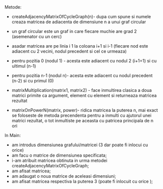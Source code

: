 Metode:

* createAdjacencyMatrixOfCycleGraph(n)- dupa cum spune si numele creaza matricea de adiacenta de dimensiune n a unui graf circular
- un graf circular este un graf in care fiecare muchie are grad 2 (asemenator cu un cerc)

- asadar matricea are pe linia i 1 la coloana i+1 si i-1 (fiecare nod este adiacent cu 2 vecini, nodul precedent si cel ce urmeaza)

- pentru pozitia 0 (nodul 1) - acesta este adiacent cu nodul 2 (i+1=1) si cu ultimul (n-1)

- pentru pozitia n-1 (nodul n)- acesta este adiacent cu nodul precedent (n-2) si cu primul (0)

* matrixMultiplication(matrix1, matrix2) - face inmultirea clasica a doua matrici primite ca argument, element cu element si returneaza matricea rezultat

* matrixOnPowerN(matrix, power)- ridica matricea la puterea n, mai exact se foloseste de metoda precendenta pentru a inmulti cu ajutorul unei matrici rezultat, o tot inmultiste pe aceasta cu patricea principala de n ori

In Main:
* am introdus dimensiunea grafului/matricei (3 dar poate fi inlocui cu orice)
* am facu o matrice de dimensiunea specificata;
* i-am atribuit matricea obtinuta in urma metodei createAdjacencyMatrixOfCycleGraph;
* am afisat matricea;
* am adaugat o noua matrice de aceleasi dimensiuni; 
* am afisat matricea respectiva la puterea 3 (poate fi inlocuit cu orice );
